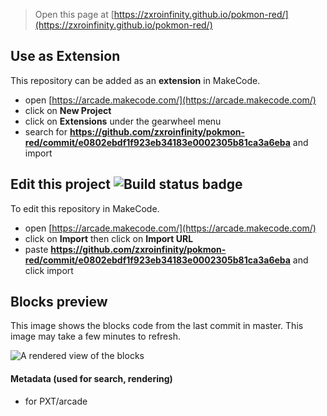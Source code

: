 
> Open this page at [https://zxroinfinity.github.io/pokmon-red/](https://zxroinfinity.github.io/pokmon-red/)

## Use as Extension

This repository can be added as an **extension** in MakeCode.

* open [https://arcade.makecode.com/](https://arcade.makecode.com/)
* click on **New Project**
* click on **Extensions** under the gearwheel menu
* search for **https://github.com/zxroinfinity/pokmon-red/commit/e0802ebdf1f923eb34183e0002305b81ca3a6eba** and import

## Edit this project ![Build status badge](https://github.com/zxroinfinity/pokmon-red/commit/e0802ebdf1f923eb34183e0002305b81ca3a6eba/workflows/MakeCode/badge.svg)

To edit this repository in MakeCode.

* open [https://arcade.makecode.com/](https://arcade.makecode.com/)
* click on **Import** then click on **Import URL**
* paste **https://github.com/zxroinfinity/pokmon-red/commit/e0802ebdf1f923eb34183e0002305b81ca3a6eba** and click import

## Blocks preview

This image shows the blocks code from the last commit in master.
This image may take a few minutes to refresh.

![A rendered view of the blocks](https://github.com/zxroinfinity/pokmon-red/commit/e0802ebdf1f923eb34183e0002305b81ca3a6eba/raw/master/.github/makecode/blocks.png)

#### Metadata (used for search, rendering)

* for PXT/arcade
<script src="https://makecode.com/gh-pages-embed.js"></script><script>makeCodeRender("{{ site.makecode.home_url }}", "{{ site.github.owner_name }}/{{ site.github.repository_name }}");</script>
